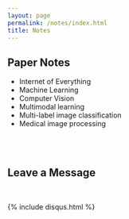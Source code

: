 ```yaml
---
layout: page
permalink: /notes/index.html
title: Notes
---
```


## Paper Notes

- Internet of Everything
- Machine Learning
- Computer Vision
- Multimodal learning
- Multi-label image classification
- Medical image processing

<br>

<br>

## Leave a Message

<br>

{% include disqus.html %} 

<br>
